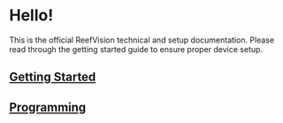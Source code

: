 # **Hello!**
This is the official ReefVision technical and setup documentation. Please read through the getting started guide to ensure proper device setup.

## **[Getting Started](./Getting_Started/gettingStarted.md)**

## **[Programming](./Programming/programming.md)**
